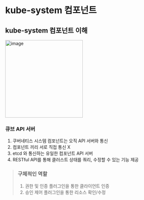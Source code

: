# kube-system 컴포넌트

## kube-system 컴포넌트 이해

<img width="247" alt="image" src="https://user-images.githubusercontent.com/106303141/189862902-a80c5655-1eb5-4cd2-ab44-7f178b35bd4b.png">

### 큐브 API 서버
1. 쿠버네티스 시스템 컴포넌트는 오직 API 서버와 통신
2. 컴포넌트 끼리 서로 직접 통신 X
3. etcd 와 통신하는 유일한 컴포넌트 API 서버
4. RESTful API를 통해 클러스트 상태를 쿼리, 수정할 수 있는 기능 제공

> ### 구체적인 역할
> 1. 권한 및 인증 플러그인을 통한 클라이언트 인증
> 2. 승인 제어 플러그인을 통한 리소스 확인/수정
